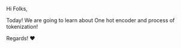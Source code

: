 Hi Folks,

Today! We are going to learn about One hot encoder and process of tokenization!

Regards! ❤️
